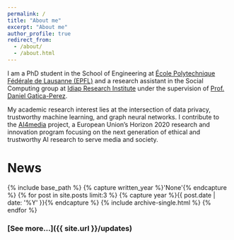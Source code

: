 ```yaml
---
permalink: /
title: "About me"
excerpt: "About me"
author_profile: true
redirect_from: 
  - /about/
  - /about.html
---
```


I am a PhD student in the School of Engineering at [École Polytechnique Fédérale de Lausanne (EPFL)](https://www.epfl.ch/en/home/) and a research assistant in the Social Computing group at [Idiap Research Institute](http://idiap.ch) under the supervision of [Prof. Daniel Gatica-Perez](https://www.idiap.ch/~gatica/). 

My academic research interest lies at the intersection of data privacy, trustworthy machine learning, and graph neural networks. I contribute to the [AI4media](https://ai4media.eu/) project, a European Union’s Horizon 2020 research and innovation program focusing on the next generation of ethical and trustworthy AI research to serve media and society.  

<!-- I am keen to initiate any kind of academic collaborations, so if you have similar research interests, please feel free to drop me a message! -->

# News

{% include base_path %}
{% capture written_year %}'None'{% endcapture %}
{% for post in site.posts  limit:3  %}
  {% capture year %}{{ post.date | date: '%Y' }}{% endcapture %}
  {% include archive-single.html %}
{% endfor %}

### [See more...]({{ site.url }}/updates)
